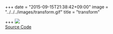 +++
date = "2015-09-15T21:38:42+09:00"
image = "../../../images/transform.gif"
title = "transform"

+++
![](../../../images/transform.gif)  
[Source Code](https://github.com/nomi1126/processing_work/tree/master/2015_05_17_image_transform/image_transform)
